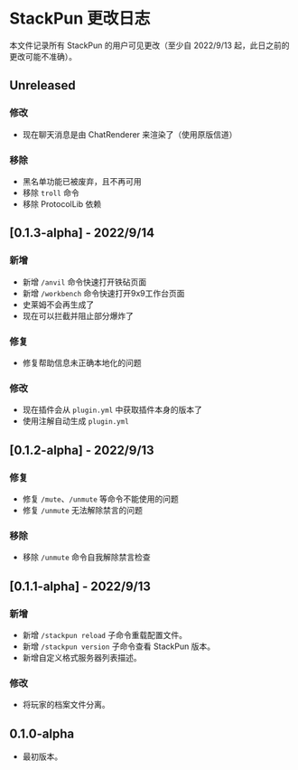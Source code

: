 # StackPun 更改日志

本文件记录所有 StackPun 的用户可见更改（至少自 2022/9/13 起，此日之前的更改可能不准确）。

## Unreleased

### 修改

* 现在聊天消息是由 ChatRenderer 来渲染了（使用原版信道）

### 移除

* 黑名单功能已被废弃，且不再可用
* 移除 `troll` 命令
* 移除 ProtocolLib 依赖

## [0.1.3-alpha] - 2022/9/14

### 新增

* 新增 `/anvil` 命令快速打开铁砧页面
* 新增 `/workbench` 命令快速打开9x9工作台页面
* 史莱姆不会再生成了
* 现在可以拦截并阻止部分爆炸了

### 修复

* 修复帮助信息未正确本地化的问题

### 修改

* 现在插件会从 `plugin.yml` 中获取插件本身的版本了
* 使用注解自动生成 `plugin.yml`

## [0.1.2-alpha] - 2022/9/13

### 修复

* 修复 `/mute`、`/unmute` 等命令不能使用的问题
* 修复 `/unmute` 无法解除禁言的问题

### 移除

* 移除 `/unmute` 命令自我解除禁言检查

## [0.1.1-alpha] - 2022/9/13

### 新增

* 新增 `/stackpun reload` 子命令重载配置文件。
* 新增 `/stackpun version` 子命令查看 StackPun 版本。
* 新增自定义格式服务器列表描述。

### 修改

* 将玩家的档案文件分离。

## 0.1.0-alpha

* 最初版本。